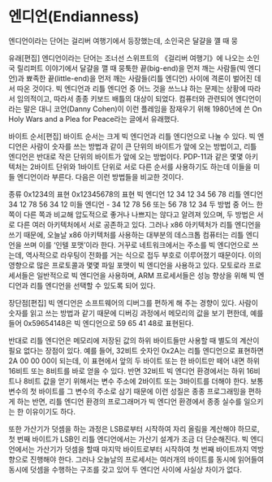 # 엔디언(Endianness)

엔디언이라는 단어는 걸리버 여행기에서 등장했는데, 소인국은 달걀을 꺨 때 뭉

유래[편집]
엔디언이라는 단어는 조너선 스위프트의 《걸리버 여행기》에 나오는 소인국 릴리퍼트 이야기에서 달걀을 깰 때 뭉툭한 끝(big-end)을 먼저 깨는 사람들(빅 엔디언)과 뾰족한 끝(little-end)을 먼저 깨는 사람들(리틀 엔디언) 사이에 격론이 벌어진 데서 따온 것이다. 빅 엔디언과 리틀 엔디언 중 어느 것을 쓰느냐 하는 문제는 상황에 따라서 임의적이고, 따라서 종종 키보드 배틀의 대상이 되었다. 컴퓨터와 관련되어 엔디언이라는 말은 대니 코언(Danny Cohen)이 이런 플레임을 잠재우기 위해 1980년에 쓴 On Holy Wars and a Plea for Peace라는 글에서 유래했다.

바이트 순서[편집]
바이트 순서는 크게 빅 엔디언과 리틀 엔디언으로 나눌 수 있다. 빅 엔디언은 사람이 숫자를 쓰는 방법과 같이 큰 단위의 바이트가 앞에 오는 방법이고, 리틀 엔디언은 반대로 작은 단위의 바이트가 앞에 오는 방법이다. PDP-11과 같은 몇몇 아키텍처는 2바이트 단위와 1바이트 단위로 서로 다른 순서를 사용하기도 하는데 이들을 미들 엔디언이라 부른다. 다음은 이런 방법들을 비교한 것이다.

종류	0x1234의 표현	0x12345678의 표현
빅 엔디언	12 34	12 34 56 78
리틀 엔디언	34 12	78 56 34 12
미들 엔디언	-	34 12 78 56
또는
56 78 12 34
두 방법 중 어느 한 쪽이 다른 쪽과 비교해 압도적으로 좋거나 나쁘지는 않다고 알려져 있으며, 두 방법은 서로 다른 여러 아키텍처에서 서로 공존하고 있다. 그러나 x86 아키텍처가 리틀 엔디언을 쓰기 때문에, 오늘날 x86 아키텍처를 사용하는 대부분의 데스크톱 컴퓨터는 리틀 엔디언을 쓰며 이를 ‘인텔 포맷’이라 한다. 거꾸로 네트워크에서는 주소를 빅 엔디언으로 쓰는데, 역사적으로 라우팅이 전화를 거는 식으로 접두 부호로 이루어졌기 때문이다. 이의 영향으로 많은 프로토콜과 몇몇 파일 포맷이 빅 엔디언을 사용하고 있다. 모토로라 프로세서들은 일반적으로 빅 엔디언을 사용하며, ARM 프로세서들은 성능 향상을 위해 빅 엔디언과 리틀 엔디언을 선택할 수 있도록 되어 있다.

장단점[편집]
빅 엔디언은 소프트웨어의 디버그를 편하게 해 주는 경향이 있다. 사람이 숫자를 읽고 쓰는 방법과 같기 때문에 디버깅 과정에서 메모리의 값을 보기 편한데, 예를 들어 0x59654148은 빅 엔디언으로 59 65 41 48로 표현된다.

반대로 리틀 엔디언은 메모리에 저장된 값의 하위 바이트들만 사용할 때 별도의 계산이 필요 없다는 장점이 있다. 예를 들어, 32비트 숫자인 0x2A는 리틀 엔디언으로 표현하면 2A 00 00 00이 되는데, 이 표현에서 앞의 두 바이트 또는 한 바이트만 떼어 내면 하위 16비트 또는 8비트를 바로 얻을 수 있다. 반면 32비트 빅 엔디언 환경에서는 하위 16비트나 8비트 값을 얻기 위해서는 변수 주소에 2바이트 또는 3바이트를 더해야 한다. 보통 변수의 첫 바이트를 그 변수의 주소로 삼기 때문에 이런 성질은 종종 프로그래밍을 편하게 하는 반면, 리틀 엔디언 환경의 프로그래머가 빅 엔디언 환경에서 종종 실수를 일으키는 한 이유이기도 하다.

또한 가산기가 덧셈을 하는 과정은 LSB로부터 시작하여 자리 올림을 계산해야 하므로, 첫 번째 바이트가 LSB인 리틀 엔디언에서는 가산기 설계가 조금 더 단순해진다. 빅 엔디언에서는 가산기가 덧셈을 할때 마지막 바이트로부터 시작하여 첫 번째 바이트까지 역방향으로 진행해야 한다. 그러나 오늘날의 프로세서는 여러개의 바이트를 동시에 읽어들여 동시에 덧셈을 수행하는 구조를 갖고 있어 두 엔디언 사이에 사실상 차이가 없다.
